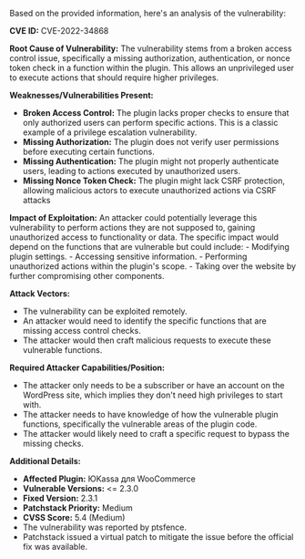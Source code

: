 Based on the provided information, here's an analysis of the vulnerability:

**CVE ID:** CVE-2022-34868

**Root Cause of Vulnerability:**
The vulnerability stems from a broken access control issue, specifically a missing authorization, authentication, or nonce token check in a function within the plugin. This allows an unprivileged user to execute actions that should require higher privileges.

**Weaknesses/Vulnerabilities Present:**
- **Broken Access Control:** The plugin lacks proper checks to ensure that only authorized users can perform specific actions. This is a classic example of a privilege escalation vulnerability.
- **Missing Authorization:** The plugin does not verify user permissions before executing certain functions.
- **Missing Authentication:** The plugin might not properly authenticate users, leading to actions executed by unauthorized users.
- **Missing Nonce Token Check:** The plugin might lack CSRF protection, allowing malicious actors to execute unauthorized actions via CSRF attacks

**Impact of Exploitation:**
An attacker could potentially leverage this vulnerability to perform actions they are not supposed to, gaining unauthorized access to functionality or data. The specific impact would depend on the functions that are vulnerable but could include:
    - Modifying plugin settings.
    - Accessing sensitive information.
    - Performing unauthorized actions within the plugin's scope.
    - Taking over the website by further compromising other components.

**Attack Vectors:**
- The vulnerability can be exploited remotely.
- An attacker would need to identify the specific functions that are missing access control checks.
- The attacker would then craft malicious requests to execute these vulnerable functions.

**Required Attacker Capabilities/Position:**
- The attacker only needs to be a subscriber or have an account on the WordPress site, which implies they don't need high privileges to start with.
- The attacker needs to have knowledge of how the vulnerable plugin functions, specifically the vulnerable areas of the plugin code.
- The attacker would likely need to craft a specific request to bypass the missing checks.

**Additional Details:**

- **Affected Plugin:** ЮKassa для WooCommerce
- **Vulnerable Versions:** <= 2.3.0
- **Fixed Version:** 2.3.1
- **Patchstack Priority:** Medium
- **CVSS Score:** 5.4 (Medium)
- The vulnerability was reported by ptsfence.
- Patchstack issued a virtual patch to mitigate the issue before the official fix was available.